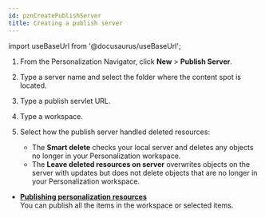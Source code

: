 ```yaml
---
id: pznCreatePublishServer
title: Creating a publish server
---
```

import useBaseUrl from '@docusaurus/useBaseUrl';



1.  From the Personalization Navigator, click **New** \> **Publish Server**.

2.  Type a server name and select the folder where the content spot is located.

3.  Type a publish servlet URL.

4.  Type a workspace.

5.  Select how the publish server handled deleted resources:

    -   The **Smart delete** checks your local server and deletes any objects no longer in your Personalization workspace.
    -   The **Leave deleted resources on server** overwrites objects on the server with updates but does not delete objects that are no longer in your Personalization workspace.

-   **[Publishing personalization resources](pznPublishing.md)**  
You can publish all the items in the workspace or selected items.

